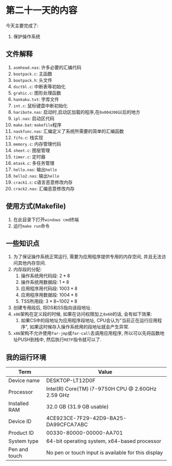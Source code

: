 # 第二十一天的内容

今天主要完成了:

1. 保护操作系统

## 文件解释

1. `asmhead.nas`: 许多必要的汇编代码
2. `bootpack.c`: 主函数
3. `bootpack.h`: 头文件
4. `dsctbl.c`: 中断表等初始化
5. `grahic.c`: 图形处理函数
6. `hankaku.txt`: 字库文件
7. `int.c`: 鼠标键盘中断初始化
8. `haribote.nas`: 启动时,启动区加载的程序,在`0x004200`以后的地方
9. `ipl.nas`: 启动区代码
10. `make.bat`: `makefile`程序
11. `naskfunc.nas`: 汇编定义了系统所需要的简单的汇编函数
12. `fifo.c`: 栈实现
13. `memory.c`: 内存管理代码
14. `sheet.c`: 图层管理
15. `timer.c`: 定时器
16. `mtask.c`: 多任务管理
17. `hello.nas`: 输出`hello`
18. `hello2.nas`: 输出`hello`
19. `crack1.c`:  c语言恶意修改内存
20. `crack2.nas`:  汇编恶意修改内存



## 使用方式(Makefile)

1. 在此目录下打开`windows cmd`终端
2. 运行`make run`命令

## 一些知识点

1.  为了保证操作系统正常运行, 需要为应用程序提供专用的内存空间, 并且无法访问其他内存空间.
2.  内存段的分配:
    1.  操作系统用代码段: $2*8$
    2.  操作系统用数据段: $1*8$
    3.  应用程序用代码段: $1003*8$
    4.  应用程序用数据段: $1004* 8$
    5.  TSS所用段: $3*8$~$1002*8$
3.  创建专用段后, 将DS和SS指向该段地址.
4.  `x86`架构在定义段的时候, 如果在访问权限加上`0x60`的话, 会有如下效果:
    1.  如果CS中的段地址为应用程序段地址, CPU会认为"当前正在运行应用程序", 如果这时候存入操作系统用的段地址就会产生异常.
5.  `x86`架构不允许使用`far-jmp`或`far-call`去调用应用程序, 所以可以先将函数地址PUSH到栈中, 然后执行`RETF`指令就可以了.



## 我的运行环境


|Term|Value|
|-|-|
|Device name|DESKTOP-LT12D0F|
|Processor|Intel(R) Core(TM) i7-9750H CPU @ 2.60GHz   2.59 GHz|
|Installed RAM|32.0 GB (31.9 GB usable)|
|Device ID|4CE923CE-7F29-42D9-BA25-DA99CFCA7ABC|
|Product ID|00330-80000-00000-AA701|
|System type|64-bit operating system, x64-based processor|
|Pen and touch|No pen or touch input is available for this display|